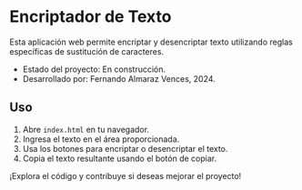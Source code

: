 # Encriptador de Texto

Esta aplicación web permite encriptar y desencriptar texto utilizando reglas específicas de sustitución de caracteres. 

- Estado del proyecto: En construcción.
- Desarrollado por: Fernando Almaraz Vences, 2024.

## Uso

1. Abre `index.html` en tu navegador.
2. Ingresa el texto en el área proporcionada.
3. Usa los botones para encriptar o desencriptar el texto.
4. Copia el texto resultante usando el botón de copiar.

¡Explora el código y contribuye si deseas mejorar el proyecto!
